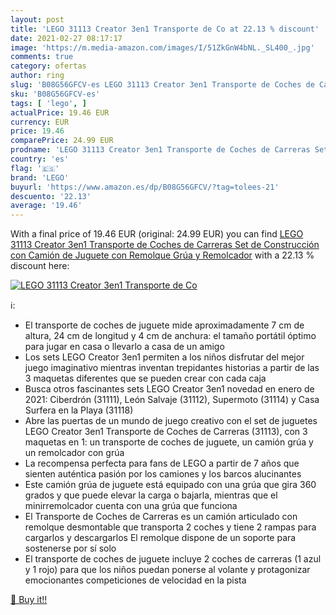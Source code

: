 ```yaml
---
layout: post
title: 'LEGO 31113 Creator 3en1 Transporte de Co at 22.13 % discount'
date: 2021-02-27 08:17:17
image: 'https://m.media-amazon.com/images/I/51ZkGnW4bNL._SL400_.jpg'
comments: true
category: ofertas
author: ring
slug: 'B08G56GFCV-es LEGO 31113 Creator 3en1 Transporte de Coches de Carreras...'
sku: 'B08G56GFCV-es'
tags: [ 'lego', ]
actualPrice: 19.46 EUR
currency: EUR
price: 19.46
comparePrice: 24.99 EUR
prodname: 'LEGO 31113 Creator 3en1 Transporte de Coches de Carreras Set de Construcción con Camión de Juguete con Remolque  Grúa y Remolcador'
country: 'es'
flag: '🇪🇸'
brand: 'LEGO'
buyurl: 'https://www.amazon.es/dp/B08G56GFCV/?tag=tolees-21'
descuento: '22.13'
average: '19.46'
---
```


With a final price of 19.46 EUR (original: 24.99 EUR) you can find [LEGO 31113 Creator 3en1 Transporte de Coches de Carreras Set de Construcción con Camión de Juguete con Remolque  Grúa y Remolcador](https://www.amazon.es/dp/B08G56GFCV/?tag=tolees-21) with a  22.13 % discount here:

[![LEGO 31113 Creator 3en1 Transporte de Co](https://m.media-amazon.com/images/I/51ZkGnW4bNL._SL400_.jpg)](https://www.amazon.es/dp/B08G56GFCV/?tag=tolees-21)

ℹ️:

- El transporte de coches de juguete mide aproximadamente 7 cm de altura, 24 cm de longitud y 4 cm de anchura: el tamaño portátil óptimo para jugar en casa o llevarlo a casa de un amigo
- Los sets LEGO Creator 3en1 permiten a los niños disfrutar del mejor juego imaginativo mientras inventan trepidantes historias a partir de las 3 maquetas diferentes que se pueden crear con cada caja
- Busca otros fascinantes sets LEGO Creator 3en1 novedad en enero de 2021: Ciberdrón (31111), León Salvaje (31112), Supermoto (31114) y Casa Surfera en la Playa (31118)
- Abre las puertas de un mundo de juego creativo con el set de juguetes LEGO Creator 3en1 Transporte de Coches de Carreras (31113), con 3 maquetas en 1: un transporte de coches de juguete, un camión grúa y un remolcador con grúa
- La recompensa perfecta para fans de LEGO a partir de 7 años que sienten auténtica pasión por los camiones y los barcos alucinantes
- Este camión grúa de juguete está equipado con una grúa que gira 360 grados y que puede elevar la carga o bajarla, mientras que el minirremolcador cuenta con una grúa que funciona
- El Transporte de Coches de Carreras es un camión articulado con remolque desmontable que transporta 2 coches y tiene 2 rampas para cargarlos y descargarlos El remolque dispone de un soporte para sostenerse por sí solo
- El transporte de coches de juguete incluye 2 coches de carreras (1 azul y 1 rojo) para que los niños puedan ponerse al volante y protagonizar emocionantes competiciones de velocidad en la pista

[🛒 Buy it!!](https://www.amazon.es/dp/B08G56GFCV/?tag=tolees-21)
